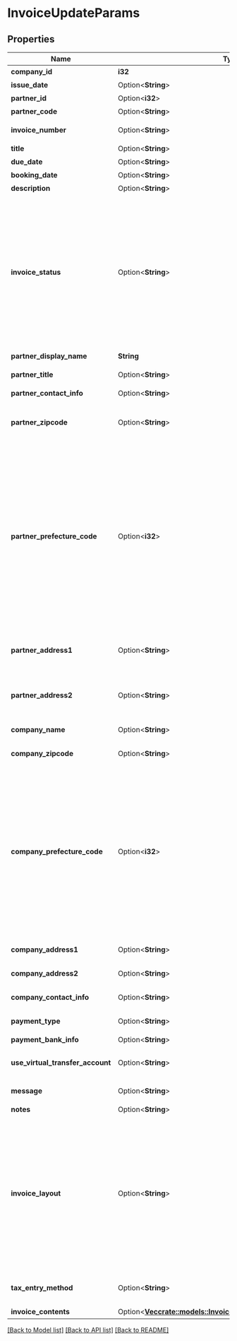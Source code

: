 # InvoiceUpdateParams

## Properties

Name | Type | Description | Notes
------------ | ------------- | ------------- | -------------
**company_id** | **i32** | 事業所ID | 
**issue_date** | Option<**String**> | 請求日 (yyyy-mm-dd) | [optional]
**partner_id** | Option<**i32**> | 取引先ID | [optional]
**partner_code** | Option<**String**> | 取引先コード | [optional]
**invoice_number** | Option<**String**> | 請求書番号 (デフォルト: 自動採番されます) | [optional]
**title** | Option<**String**> | タイトル (デフォルト: 請求書) | [optional]
**due_date** | Option<**String**> | 期日 (yyyy-mm-dd) | [optional]
**booking_date** | Option<**String**> | 売上計上日 | [optional]
**description** | Option<**String**> | 概要 | [optional]
**invoice_status** | Option<**String**> | 請求書ステータス<br> <ul>   <li>draft: 下書き (デフォルト)</li>   <li>(廃止予定) issue: 発行 (送付待ち (unsubmitted) と同じです。)</li>   <li>unsubmitted: 送付待ち</li>   <li>submitted: 送付済み</li> </ul> issue, unsubmitted は請求書承認ワークフローを利用している場合は、承認済みの請求書にのみ指定できます。<br> submitted は請求書承認ワークフローを利用している場合は、送付待ちの請求書にのみ指定できます。  | [optional]
**partner_display_name** | **String** | 請求書に表示する取引先名 | 
**partner_title** | Option<**String**> | 敬称（御中、様、(空白)の3つから選択） | 
**partner_contact_info** | Option<**String**> | 取引先担当者名 | [optional]
**partner_zipcode** | Option<**String**> | 取引先郵便番号 (デフォルトはpartner_idもしくはpartner_codeで指定された取引先設定情報が補完されます) | [optional]
**partner_prefecture_code** | Option<**i32**> | 取引先都道府県コード（0:北海道、1:青森、2:岩手、3:宮城、4:秋田、5:山形、6:福島、7:茨城、8:栃木、9:群馬、10:埼玉、11:千葉、12:東京、13:神奈川、14:新潟、15:富山、16:石川、17:福井、18:山梨、19:長野、20:岐阜、21:静岡、22:愛知、23:三重、24:滋賀、25:京都、26:大阪、27:兵庫、28:奈良、29:和歌山、30:鳥取、31:島根、32:岡山、33:広島、34:山口、35:徳島、36:香川、37:愛媛、38:高知、39:福岡、40:佐賀、41:長崎、42:熊本、43:大分、44:宮崎、45:鹿児島、46:沖縄) (デフォルトはpartner_idもしくはpartner_codeで指定された取引先設定情報が補完されます) | [optional]
**partner_address1** | Option<**String**> | 取引先市区町村・番地 (デフォルトはpartner_idもしくはpartner_codeで指定された取引先設定情報が補完されます) | [optional]
**partner_address2** | Option<**String**> | 取引先建物名・部屋番号など (デフォルトはpartner_idもしくはpartner_codeで指定された取引先設定情報が補完されます) | [optional]
**company_name** | Option<**String**> | 事業所名 (デフォルトは事業所設定情報が補完されます) | [optional]
**company_zipcode** | Option<**String**> | 郵便番号 (デフォルトは事業所設定情報が補完されます) | [optional]
**company_prefecture_code** | Option<**i32**> | 都道府県コード（0:北海道、1:青森、2:岩手、3:宮城、4:秋田、5:山形、6:福島、7:茨城、8:栃木、9:群馬、10:埼玉、11:千葉、12:東京、13:神奈川、14:新潟、15:富山、16:石川、17:福井、18:山梨、19:長野、20:岐阜、21:静岡、22:愛知、23:三重、24:滋賀、25:京都、26:大阪、27:兵庫、28:奈良、29:和歌山、30:鳥取、31:島根、32:岡山、33:広島、34:山口、35:徳島、36:香川、37:愛媛、38:高知、39:福岡、40:佐賀、41:長崎、42:熊本、43:大分、44:宮崎、45:鹿児島、46:沖縄) (デフォルトは事業所設定情報が補完されます) | [optional]
**company_address1** | Option<**String**> | 市区町村・番地 (デフォルトは事業所設定情報が補完されます) | [optional]
**company_address2** | Option<**String**> | 建物名・部屋番号など (デフォルトは事業所設定情報が補完されます) | [optional]
**company_contact_info** | Option<**String**> | 事業所担当者名 (デフォルトは請求書テンプレート情報が補完されます) | [optional]
**payment_type** | Option<**String**> | 支払方法 (振込: transfer, 引き落とし: direct_debit) | [optional]
**payment_bank_info** | Option<**String**> | 支払口座 | [optional]
**use_virtual_transfer_account** | Option<**String**> | 振込専用口座の利用(利用しない: not_use(デフォルト), 利用する: use) | [optional]
**message** | Option<**String**> | メッセージ (デフォルト: 下記の通りご請求申し上げます。) | [optional]
**notes** | Option<**String**> | 備考 | [optional]
**invoice_layout** | Option<**String**> | 請求書レイアウト * `default_classic` - レイアウト１/クラシック (デフォルト)  * `standard_classic` - レイアウト２/クラシック  * `envelope_classic` - 封筒１/クラシック  * `carried_forward_standard_classic` - レイアウト３（繰越金額欄あり）/クラシック  * `carried_forward_envelope_classic` - 封筒２（繰越金額欄あり）/クラシック  * `default_modern` - レイアウト１/モダン  * `standard_modern` - レイアウト２/モダン  * `envelope_modern` - 封筒/モダン | [optional]
**tax_entry_method** | Option<**String**> | 請求書の消費税計算方法(inclusive: 内税表示, exclusive: 外税表示 (デフォルト)) | [optional]
**invoice_contents** | Option<[**Vec<crate::models::InvoiceUpdateParamsInvoiceContents>**](invoiceUpdateParams_invoice_contents.md)> | 請求内容 | [optional]

[[Back to Model list]](../README.md#documentation-for-models) [[Back to API list]](../README.md#documentation-for-api-endpoints) [[Back to README]](../README.md)


